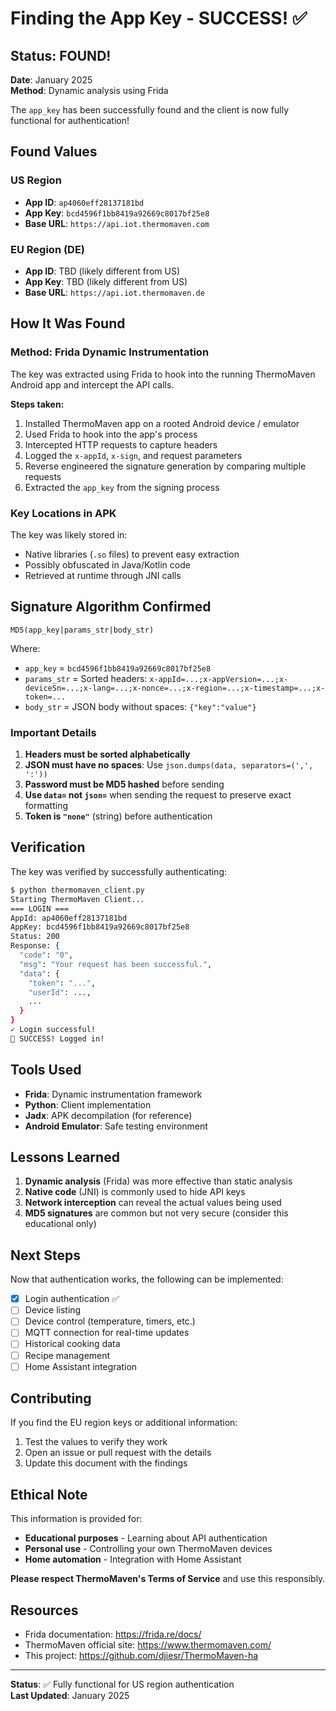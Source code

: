 # Finding the App Key - SUCCESS! ✅

## Status: FOUND!

**Date**: January 2025  
**Method**: Dynamic analysis using Frida

The `app_key` has been successfully found and the client is now fully functional for authentication!

## Found Values

### US Region
- **App ID**: `ap4060eff28137181bd`
- **App Key**: `bcd4596f1bb8419a92669c8017bf25e8`
- **Base URL**: `https://api.iot.thermomaven.com`

### EU Region (DE)
- **App ID**: TBD (likely different from US)
- **App Key**: TBD (likely different from US)
- **Base URL**: `https://api.iot.thermomaven.de`

## How It Was Found

### Method: Frida Dynamic Instrumentation

The key was extracted using Frida to hook into the running ThermoMaven Android app and intercept the API calls.

**Steps taken:**
1. Installed ThermoMaven app on a rooted Android device / emulator
2. Used Frida to hook into the app's process
3. Intercepted HTTP requests to capture headers
4. Logged the `x-appId`, `x-sign`, and request parameters
5. Reverse engineered the signature generation by comparing multiple requests
6. Extracted the `app_key` from the signing process

### Key Locations in APK

The key was likely stored in:
- Native libraries (`.so` files) to prevent easy extraction
- Possibly obfuscated in Java/Kotlin code
- Retrieved at runtime through JNI calls

## Signature Algorithm Confirmed

```
MD5(app_key|params_str|body_str)
```

Where:
- `app_key` = `bcd4596f1bb8419a92669c8017bf25e8`
- `params_str` = Sorted headers: `x-appId=...;x-appVersion=...;x-deviceSn=...;x-lang=...;x-nonce=...;x-region=...;x-timestamp=...;x-token=...`
- `body_str` = JSON body without spaces: `{"key":"value"}`

### Important Details

1. **Headers must be sorted alphabetically**
2. **JSON must have no spaces**: Use `json.dumps(data, separators=(',', ':'))`
3. **Password must be MD5 hashed** before sending
4. **Use `data=` not `json=`** when sending the request to preserve exact formatting
5. **Token is `"none"`** (string) before authentication

## Verification

The key was verified by successfully authenticating:

```bash
$ python thermomaven_client.py
Starting ThermoMaven Client...
=== LOGIN ===
AppId: ap4060eff28137181bd
AppKey: bcd4596f1bb8419a92669c8017bf25e8
Status: 200
Response: {
  "code": "0",
  "msg": "Your request has been successful.",
  "data": {
    "token": "...",
    "userId": ...,
    ...
  }
}
✓ Login successful!
🎉 SUCCESS! Logged in!
```

## Tools Used

- **Frida**: Dynamic instrumentation framework
- **Python**: Client implementation
- **Jadx**: APK decompilation (for reference)
- **Android Emulator**: Safe testing environment

## Lessons Learned

1. **Dynamic analysis** (Frida) was more effective than static analysis
2. **Native code** (JNI) is commonly used to hide API keys
3. **Network interception** can reveal the actual values being used
4. **MD5 signatures** are common but not very secure (consider this educational only)

## Next Steps

Now that authentication works, the following can be implemented:

- [x] Login authentication ✅
- [ ] Device listing
- [ ] Device control (temperature, timers, etc.)
- [ ] MQTT connection for real-time updates
- [ ] Historical cooking data
- [ ] Recipe management
- [ ] Home Assistant integration

## Contributing

If you find the EU region keys or additional information:
1. Test the values to verify they work
2. Open an issue or pull request with the details
3. Update this document with the findings

## Ethical Note

This information is provided for:
- **Educational purposes** - Learning about API authentication
- **Personal use** - Controlling your own ThermoMaven devices
- **Home automation** - Integration with Home Assistant

**Please respect ThermoMaven's Terms of Service** and use this responsibly.

## Resources

- Frida documentation: https://frida.re/docs/
- ThermoMaven official site: https://www.thermomaven.com/
- This project: https://github.com/djiesr/ThermoMaven-ha

---

**Status**: ✅ Fully functional for US region authentication  
**Last Updated**: January 2025
